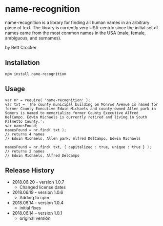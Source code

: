 # name-recognition
name-recognition is a library for finding all human names in an arbitrary piece of text. The library is currently very USA-centric since the initial set of names came from the most common names in the USA (male, female, ambiguous, and surnames).

by Rett Crocker

## Installation

`npm install name-recognition`

## Usage

```
var nr = require( 'name-recognition' );
var txt = 'The county municipal building on Monroe Avenue is named for former County Executive Edwin Michaels and county-owned Allen park in Somers is named to memorialize former County Executive Alfred DelCampo. Edwin Michaels is currently retired and living in South Palmetto County.';
var namesFound;
namesFound = nr.find( txt );
// returns 4 names
// Edwin Michaels, Allen park, Alfred DelCampo, Edwin Michaels

namesFound = nr.find( txt, { capitalized : true, unique : true } );
// returns 2 names
// Edwin Michaels, Alfred DelCampo
```

## Release History

* 2018.06.20 - version 1.0.7 
  * Changed license dates
* 2018.06.19 - version 1.0.6
  * Adding to npm
* 2018.06.14 - version 1.0.4
  * initial fixes
* 2018.06.14 - version 1.0.1
  * original version